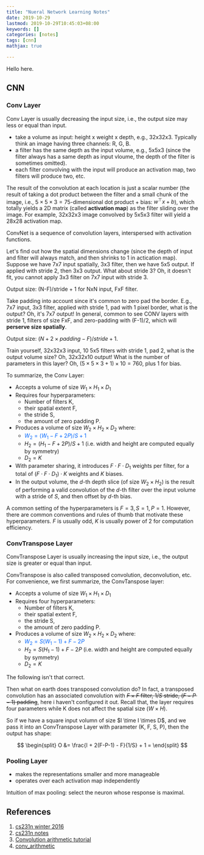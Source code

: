 ```yaml
---
title: "Nueral Network Learning Notes"
date: 2019-10-29
lastmod: 2019-10-29T10:45:03+08:00
keywords: []
categories: [notes]
tags: [cnn]
mathjax: true

---
```


Hello here.

## CNN

### Conv Layer

Conv Layer is usually decreasing the input size, i.e., the output size may less or equal than input.

- take a volume as input: height x weight x depth, e.g., 32x32x3. Typically think an image having three channels: R, G, B.
- a filter has the same depth as the input volume, e.g., 5x5x3 (since the filter always has a same depth as input vloume, the depth of the filter is sometimes omitted).
- each filter convolving with the input will produce an activation map, two filters will produce two, etc.

The result of the convolution at each location is just a scalar number (the result of taking a dot product between the filter and a small chunk of the image, i.e., $5\times 5 \times 3 = 75$-dimensional dot product + bias: $w^\top x + b$), which totally yields a 2D matrix (called **activation map**) as the filter sliding over the image. For example, 32x32x3 image convolved by 5x5x3 filter will yield a 28x28 activation map.

ConvNet is a sequence of convolution layers, interspersed with activation functions.

Let's find out how the spatial dimensions change (since the depth of input and filter will always match, and then shrinks to 1 in actication map). Suppose we have 7x7 input spatially, 3x3 filter, then we have 5x5 output. If applied with stride 2, then 3x3 output. What about stride 3? Oh, it doesn't fit, you cannot apply 3x3 filter on 7x7 input with stride 3.

Output size: (N-F)/stride + 1 for NxN input, FxF filter.

Take padding into account since it's common to zero pad the border. E.g., 7x7 input, 3x3 filter, applied with stride 1, pad with 1 pixel border, what is the output? Oh, it's 7x7 output! In general, common to see CONV layers with stride 1, filters of size FxF, and zero-padding with (F-1)/2, which will **perserve size spatially**.

Output size: $(N + 2\times padding - F) / stride + 1$.

Train yourself, 32x32x3 input, 10 5x5 filters with stride 1, pad 2, what is the output volume size? Oh, 32x32x10 output! What is the number of parameters in this layer? Oh, $(5 \times 5 \times 3 + 1) \times 10 = 760$, plus 1 for bias.

To summarize, the Conv Layer:

- Accepts a volume of size $W_1 \times H_1 \times D_1$
- Requires four hyperparameters:
  - Number of filters K,
  - their spatial extent F,
  - the stride S,
  - the amount of zero padding P.
- Produces a volume of size $W_2 \times H_2 \times D_2$ where:
  - <font color=#0066ff>$W_2 = (W_1 − F + 2P)/S+1$</font>
  - $H_2 = (H_1−F+2P)/S+1$ (i.e. width and height are computed equally by symmetry)
  - $D_2=K$
- With parameter sharing, it introduces $F\cdot F\cdot D_1$ weights per filter, for a total of $(F\cdot F\cdot D_1)\cdot K$ weights and $K$ biases.
- In the output volume, the $d$-th depth slice (of size $W_2 \times H_2$) is the result of performing a valid convolution of the $d$-th filter over the input volume with a stride of $S$, and then offset by $d$-th bias.

A common setting of the hyperparameters is $F=3,S=1,P=1$. However, there are 
common conventions and rules of thumb that motivate these hyperparameters. 
$F$ is usually odd, $K$ is usually power of 2 for computation efficiency.

### ConvTranspose Layer

ConvTranspose Layer is usually increasing the input size, i.e., the output size is greater or equal than input.

ConvTranspose is also called transposed convolution, deconvolution, etc.
For convenience, we first summarize, the ConvTanspose layer:

- Accepts a volume of size $W_1 \times H_1 \times D_1$
- Requires four hyperparameters:
  - Number of filters K,
  - their spatial extent F,
  - the stride S,
  - the amount of zero padding P.
- Produces a volume of size $W_2 \times H_2 \times D_2$ where:
  - <font color=#0066ff>$W_2 = S(W_1 − 1) + F - 2P$</font>
  - $H_2 = S(H_1−1) + F - 2P$ (i.e. width and height are computed equally by symmetry)
  - $D_2=K$

The following isn't that correct.

Then what on earth does transposed convolution do? In fact, a transposed convolution has an associated convolution with <s>$F \times F$ filter, $1/S$ stride, $(F-P-1)$ padding</s>, here i haven't configured it out. Recall that, the layer requires four parameters while K does not affect the spatial size ($W \times H$).

So if we have a square input volumn of size $I \time I \times D$, and we pass it into an ConvTranspose Layer with parameter (K, F, S, P), then the output has shape:

$$
\begin{split}
  O &= \frac{I + 2(F-P-1) - F}{1/S} + 1 =
\end{split}
$$

### Pooling Layer

- makes the representations smaller and more manageable
- operates over each activation map independently

Intuition of max pooling: select the neuron whose response is maximal.




## References

1. [cs231n winter 2016][1]
2. [cs231n notes][2]
3. [Convolution arithmetic tutorial][3]
4. [conv_arithmetic][4]

[1]: https://www.bilibili.com/video/av71409380/?p=7
[2]: http://cs231n.github.io/convolutional-networks/
[3]: http://deeplearning.net/software/theano_versions/dev/tutorial/conv_arithmetic.html
[4]: https://github.com/vdumoulin/conv_arithmetic
